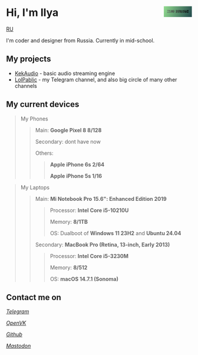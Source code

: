 # <img align="right" src="/kektriscover.png" alt="Ilya Kektris" title="kektris" width="15%">Hi, I'm Ilya
[RU](https://kektris.github.io/ru)

I'm coder and designer from Russia. Currently in mid-school.
## My projects
- [KekAudio](https://github.com/kektris/kekaudio) - basic audio streaming engine
- [LolPablic](https://t.me/lolpablic) - my Telegram channel, and also big circle of many other channels
## My current devices

> My Phones
>> Main: **Google Pixel 8 8/128**
>> 
>> Secondary: dont have now
>>
>> Others:
>>> **Apple iPhone 6s 2/64**
>>> 
>>> **Apple iPhone 5s 1/16**

> My Laptops
>> Main: **Mi Notebook Pro 15.6": Enhanced Edition 2019**
>>> Processor: **Intel Core i5-10210U**
>>>
>>> Memory: **8/1TB**
>>> 
>>> OS: Dualboot of **Windows 11 23H2** and **Ubuntu 24.04**
>>>
>>
>> Secondary: **MacBook Pro (Retina, 13-inch, Early 2013)**
>>> Processor: **Intel Core i5-3230M**
>>>
>>> Memory: **8/512**
>>>
>>> OS: **macOS 14.7.1 (Sonoma)**

## Contact me on
*[Telegram](https://t.me/kektris)*

*[OpenVK](https://ovk.to/id12516)*

*[Github](https://github.com/kektris)*

*[Mastodon](https://mastodon.social/@itsa_ilya)*
